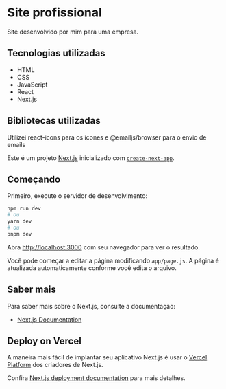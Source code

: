 # Site profissional

Site desenvolvido por mim para uma empresa.

## Tecnologias utilizadas

- HTML
- CSS
- JavaScript
- React
- Next.js

## Bibliotecas utilizadas

Utilizei react-icons para os icones e @emailjs/browser para o envio de emails

Este é um projeto [Next.js](https://nextjs.org/) inicializado com [`create-next-app`](https://github.com/vercel/next.js/tree/canary/packages/create-next-app).

## Começando

Primeiro, execute o servidor de desenvolvimento:

```bash
npm run dev
# ou
yarn dev
# ou
pnpm dev
```

Abra [http://localhost:3000](http://localhost:3000) com seu navegador para ver o resultado.

Você pode começar a editar a página modificando `app/page.js`. A página é atualizada automaticamente conforme você edita o arquivo.

## Saber mais

Para saber mais sobre o Next.js, consulte a documentação:

- [Next.js Documentation](https://nextjs.org/docs)

## Deploy on Vercel

A maneira mais fácil de implantar seu aplicativo Next.js é usar o [Vercel Platform](https://vercel.com/new?utm_medium=default-template&filter=next.js&utm_source=create-next-app&utm_campaign=create-next-app-readme) dos criadores de Next.js.

Confira [Next.js deployment documentation](https://nextjs.org/docs/deployment) para mais detalhes.
